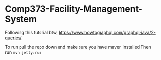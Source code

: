 # Comp373-Facility-Management-System

Following this tutorial btw,
https://www.howtographql.com/graphql-java/2-queries/

To run pull the repo down and make sure you have maven installed
Then run `mvn jetty:run`
